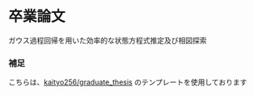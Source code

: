 # 卒業論文
ガウス過程回帰を用いた効率的な状態方程式推定及び相図探索

### 補足
こちらは、[kaityo256/graduate_thesis](https://github.com/kaityo256/graduate_thesis) のテンプレートを使用しております
